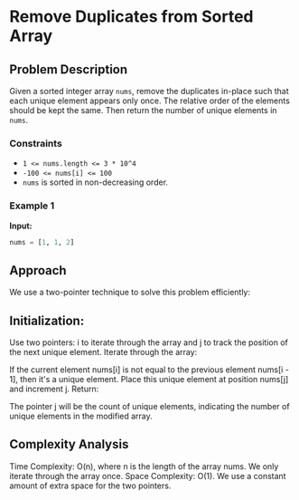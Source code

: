 # Remove Duplicates from Sorted Array

## Problem Description
Given a sorted integer array `nums`, remove the duplicates in-place such that each unique element appears only once. The relative order of the elements should be kept the same. Then return the number of unique elements in `nums`.

### Constraints
- `1 <= nums.length <= 3 * 10^4`
- `-100 <= nums[i] <= 100`
- `nums` is sorted in non-decreasing order.

### Example 1
**Input:**
```python
nums = [1, 1, 2]
```
## Approach
We use a two-pointer technique to solve this problem efficiently:

## Initialization:

Use two pointers: i to iterate through the array and j to track the position of the next unique element.
Iterate through the array:

If the current element nums[i] is not equal to the previous element nums[i - 1], then it's a unique element.
Place this unique element at position nums[j] and increment j.
Return:

The pointer j will be the count of unique elements, indicating the number of unique elements in the modified array.
## Complexity Analysis
Time Complexity: O(n), where n is the length of the array nums. We only iterate through the array once.
Space Complexity: O(1). We use a constant amount of extra space for the two pointers.
